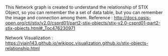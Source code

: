 This Network graph is created to understand the relationship of STIX Object, so you can remember the a set of data table, but you can remember the image and connection among them.
Reference : http://docs.oasis-open.org/cti/stix/v2.0/csprd01/part2-stix-objects/stix-v2.0-csprd01-part2-stix-objects.html#_Toc476230971

Network Visualization : 
https://vjain143.github.io/wikipoc.visualization.github.io/stix-objects-relationship.html
